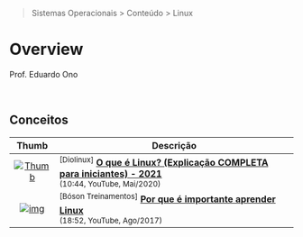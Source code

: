 > Sistemas Operacionais > Conteúdo > Linux

# Overview

Prof. Eduardo Ono

<br>

## Conceitos

| Thumb | Descrição |
| :-: | --- |
| [![Thumb](https://img.youtube.com/vi/K05CssAbQgo/default.jpg)](https://www.youtube.com/watch?v=K05CssAbQgo "O que é Linux? (Explicação COMPLETA para iniciantes) - 2021") | <sup>[Diolinux]</sup> [__O que é Linux? (Explicação COMPLETA para iniciantes) - 2021__](https://www.youtube.com/watch?v=K05CssAbQgo) <br> <small>(10:44, YouTube, Mai/2020)</small>
| [![img](https://img.youtube.com/vi/UsHiWIgxj2M/default.jpg)](https://www.youtube.com/watch?v=UsHiWIgxj2M "Por que é importante aprender Linux") | <sup>[Bóson Treinamentos]</sup> [__Por que é importante aprender Linux__](https://www.youtube.com/watch?v=UsHiWIgxj2M) <br> <small>(18:52, YouTube, Ago/2017)</small>

<br>
